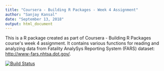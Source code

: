 ```yaml
---
title: "Coursera - Building R Packages - Week 4 Assignment"
author: "Sanjay Kansal"
date: "September 13, 2018"
output: html_document
---
```


This is a R package created as part of Coursera - Building R Packages course's week 4 assignment. It contains various functions for reading and analyzing data from Fatality AnalySys Reporting System (FARS) dataset: <http://www-fars.nhtsa.dot.gov/>.

[![Build Status](https://travis-ci.org/sanjaykansal/fars.svg?branch=master)](https://travis-ci.org/sanjaykansal/fars)
